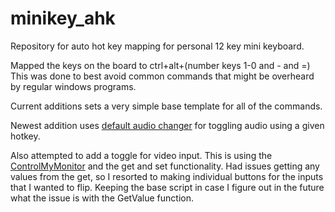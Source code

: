 # minikey_ahk
Repository for auto hot key mapping for personal 12 key mini keyboard.

Mapped the keys on the board to ctrl+alt+(number keys 1-0 and - and =) This was done to best avoid common commands that might be overheard by regular windows programs.

Current additions sets a very simple base template for all of the commands.

Newest addition uses [default audio changer](https://github.com/sgiurgiu/DefaultAudioChanger/tree/master/DefaultAudioChanger) for toggling audio using a given hotkey.

Also attempted to add a toggle for video input. This is using the [ControlMyMonitor](https://www.nirsoft.net/utils/control_my_monitor.html) and the get and set functionality. Had issues getting any values from the get, so I resorted to making individual buttons for the inputs that I wanted to flip. Keeping the base script in case I figure out in the future what the issue is with the GetValue function.

